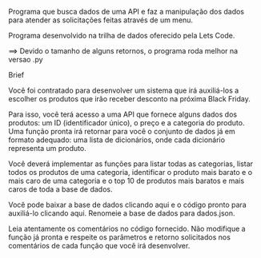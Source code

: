 Programa que busca dados de uma API e faz a manipulação dos dados para atender as solicitações feitas através de um menu.

Programa desenvolvido na trilha de dados oferecido pela Lets Code.

==> Devido o tamanho de alguns retornos, o programa roda melhor na versao .py

Brief

Você foi contratado para desenvolver um sistema que irá auxiliá-los a escolher os produtos que irão receber desconto na próxima Black Friday.

Para isso, você terá acesso a uma API que fornece alguns dados dos produtos: um ID (identificador único), o preço e a categoria do produto. Uma função pronta irá 
retornar para você o conjunto de dados já em formato adequado: uma lista de dicionários, onde cada dicionário representa um produto.

Você deverá implementar as funções para listar todas as categorias, listar todos os produtos de uma categoria, identificar o produto mais barato e o mais caro de uma
categoria e o top 10 de produtos mais baratos e mais caros de toda a base de dados.

Você pode baixar a base de dados clicando aqui e o código pronto para auxiliá-lo clicando aqui. Renomeie a base de dados para dados.json.

Leia atentamente os comentários no código fornecido. Não modifique a função já pronta e respeite os parâmetros e retorno solicitados nos comentários de cada função que
você irá desenvolver.
